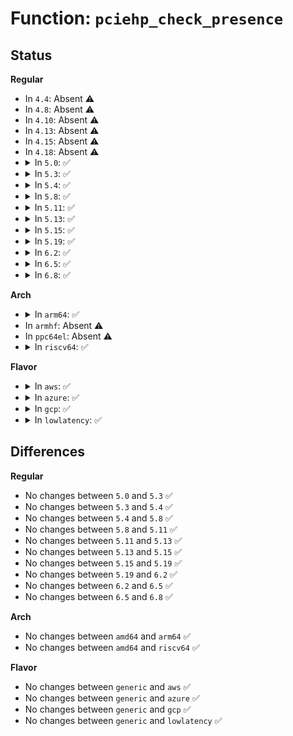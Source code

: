 # Function: <code>pciehp_check_presence</code>

## Status
<b>Regular</b>
<ul>
<li>
In <code>4.4</code>: Absent ⚠️
</li>
<li>
In <code>4.8</code>: Absent ⚠️
</li>
<li>
In <code>4.10</code>: Absent ⚠️
</li>
<li>
In <code>4.13</code>: Absent ⚠️
</li>
<li>
In <code>4.15</code>: Absent ⚠️
</li>
<li>
In <code>4.18</code>: Absent ⚠️
</li>
<li>
<details>
<summary>In <code>5.0</code>: ✅</summary>

```c
void pciehp_check_presence(struct controller *ctrl);
```

**Collision:** Unique Static

**Inline:** No

**Transformation:** False

**Instances:**

```
In drivers/pci/hotplug/pciehp_core.c (ffffffff81550210)
Location: drivers/pci/hotplug/pciehp_core.c:156
Inline: False
Direct callers:
  - drivers/pci/hotplug/pciehp_core.c:pciehp_resume
  - drivers/pci/hotplug/pciehp_core.c:pciehp_resume
  - drivers/pci/hotplug/pciehp_core.c:pciehp_probe
```
**Symbols:**

```
ffffffff81550210-ffffffff81550280: pciehp_check_presence (STB_LOCAL)
```
</details>
</li>
<li>
<details>
<summary>In <code>5.3</code>: ✅</summary>

```c
void pciehp_check_presence(struct controller *ctrl);
```

**Collision:** Unique Static

**Inline:** No

**Transformation:** False

**Instances:**

```
In drivers/pci/hotplug/pciehp_core.c (ffffffff81580080)
Location: drivers/pci/hotplug/pciehp_core.c:154
Inline: False
Direct callers:
  - drivers/pci/hotplug/pciehp_core.c:pciehp_resume
  - drivers/pci/hotplug/pciehp_core.c:pciehp_resume
  - drivers/pci/hotplug/pciehp_core.c:pciehp_probe
```
**Symbols:**

```
ffffffff81580080-ffffffff815800f7: pciehp_check_presence (STB_LOCAL)
```
</details>
</li>
<li>
<details>
<summary>In <code>5.4</code>: ✅</summary>

```c
void pciehp_check_presence(struct controller *ctrl);
```

**Collision:** Unique Static

**Inline:** No

**Transformation:** False

**Instances:**

```
In drivers/pci/hotplug/pciehp_core.c (ffffffff815a1ac0)
Location: drivers/pci/hotplug/pciehp_core.c:164
Inline: False
Direct callers:
  - drivers/pci/hotplug/pciehp_core.c:pciehp_resume
  - drivers/pci/hotplug/pciehp_core.c:pciehp_resume
  - drivers/pci/hotplug/pciehp_core.c:pciehp_probe
```
**Symbols:**

```
ffffffff815a1ac0-ffffffff815a1b39: pciehp_check_presence (STB_LOCAL)
```
</details>
</li>
<li>
<details>
<summary>In <code>5.8</code>: ✅</summary>

```c
void pciehp_check_presence(struct controller *ctrl);
```

**Collision:** Unique Static

**Inline:** No

**Transformation:** False

**Instances:**

```
In drivers/pci/hotplug/pciehp_core.c (ffffffff8164a520)
Location: drivers/pci/hotplug/pciehp_core.c:164
Inline: False
Direct callers:
  - drivers/pci/hotplug/pciehp_core.c:pciehp_runtime_resume
  - drivers/pci/hotplug/pciehp_core.c:pciehp_runtime_resume
  - drivers/pci/hotplug/pciehp_core.c:pciehp_probe
```
**Symbols:**

```
ffffffff8164a520-ffffffff8164a599: pciehp_check_presence (STB_LOCAL)
```
</details>
</li>
<li>
<details>
<summary>In <code>5.11</code>: ✅</summary>

```c
void pciehp_check_presence(struct controller *ctrl);
```

**Collision:** Unique Static

**Inline:** No

**Transformation:** False

**Instances:**

```
In drivers/pci/hotplug/pciehp_core.c (ffffffff8166ed80)
Location: drivers/pci/hotplug/pciehp_core.c:165
Inline: False
Direct callers:
  - drivers/pci/hotplug/pciehp_core.c:pciehp_runtime_resume
  - drivers/pci/hotplug/pciehp_core.c:pciehp_runtime_resume
  - drivers/pci/hotplug/pciehp_core.c:pciehp_probe
```
**Symbols:**

```
ffffffff8166ed80-ffffffff8166edf9: pciehp_check_presence (STB_LOCAL)
```
</details>
</li>
<li>
<details>
<summary>In <code>5.13</code>: ✅</summary>

```c
void pciehp_check_presence(struct controller *ctrl);
```

**Collision:** Unique Static

**Inline:** No

**Transformation:** False

**Instances:**

```
In drivers/pci/hotplug/pciehp_core.c (ffffffff816512c0)
Location: drivers/pci/hotplug/pciehp_core.c:165
Inline: False
Direct callers:
  - drivers/pci/hotplug/pciehp_core.c:pciehp_runtime_resume
  - drivers/pci/hotplug/pciehp_core.c:pciehp_runtime_resume
  - drivers/pci/hotplug/pciehp_core.c:pciehp_probe
```
**Symbols:**

```
ffffffff816512c0-ffffffff81651339: pciehp_check_presence (STB_LOCAL)
```
</details>
</li>
<li>
<details>
<summary>In <code>5.15</code>: ✅</summary>

```c
void pciehp_check_presence(struct controller *ctrl);
```

**Collision:** Unique Static

**Inline:** No

**Transformation:** False

**Instances:**

```
In drivers/pci/hotplug/pciehp_core.c (ffffffff816c3000)
Location: drivers/pci/hotplug/pciehp_core.c:165
Inline: False
Direct callers:
  - drivers/pci/hotplug/pciehp_core.c:pciehp_runtime_resume
  - drivers/pci/hotplug/pciehp_core.c:pciehp_probe
```
**Symbols:**

```
ffffffff816c3000-ffffffff816c3079: pciehp_check_presence (STB_LOCAL)
```
</details>
</li>
<li>
<details>
<summary>In <code>5.19</code>: ✅</summary>

```c
void pciehp_check_presence(struct controller *ctrl);
```

**Collision:** Unique Static

**Inline:** No

**Transformation:** False

**Instances:**

```
In drivers/pci/hotplug/pciehp_core.c (ffffffff817e8a40)
Location: drivers/pci/hotplug/pciehp_core.c:165
Inline: False
Direct callers:
  - drivers/pci/hotplug/pciehp_core.c:pciehp_runtime_resume
  - drivers/pci/hotplug/pciehp_core.c:pciehp_probe
```
**Symbols:**

```
ffffffff817e8a40-ffffffff817e8abc: pciehp_check_presence (STB_LOCAL)
```
</details>
</li>
<li>
<details>
<summary>In <code>6.2</code>: ✅</summary>

```c
void pciehp_check_presence(struct controller *ctrl);
```

**Collision:** Unique Static

**Inline:** No

**Transformation:** False

**Instances:**

```
In drivers/pci/hotplug/pciehp_core.c (ffffffff8190e410)
Location: drivers/pci/hotplug/pciehp_core.c:165
Inline: False
Direct callers:
  - drivers/pci/hotplug/pciehp_core.c:pciehp_runtime_resume
  - drivers/pci/hotplug/pciehp_core.c:pciehp_probe
```
**Symbols:**

```
ffffffff8190e410-ffffffff8190e48c: pciehp_check_presence (STB_LOCAL)
```
</details>
</li>
<li>
<details>
<summary>In <code>6.5</code>: ✅</summary>

```c
void pciehp_check_presence(struct controller *ctrl);
```

**Collision:** Unique Static

**Inline:** No

**Transformation:** False

**Instances:**

```
In drivers/pci/hotplug/pciehp_core.c (ffffffff81951a90)
Location: drivers/pci/hotplug/pciehp_core.c:165
Inline: False
Direct callers:
  - drivers/pci/hotplug/pciehp_core.c:pciehp_runtime_resume
  - drivers/pci/hotplug/pciehp_core.c:pciehp_probe
```
**Symbols:**

```
ffffffff81951a90-ffffffff81951b0c: pciehp_check_presence (STB_LOCAL)
```
</details>
</li>
<li>
<details>
<summary>In <code>6.8</code>: ✅</summary>

```c
void pciehp_check_presence(struct controller *ctrl);
```

**Collision:** Unique Static

**Inline:** No

**Transformation:** False

**Instances:**

```
In drivers/pci/hotplug/pciehp_core.c (ffffffff8199aef0)
Location: drivers/pci/hotplug/pciehp_core.c:166
Inline: False
Direct callers:
  - drivers/pci/hotplug/pciehp_core.c:pciehp_runtime_resume
  - drivers/pci/hotplug/pciehp_core.c:pciehp_probe
```
**Symbols:**

```
ffffffff8199aef0-ffffffff8199af6c: pciehp_check_presence (STB_LOCAL)
```
</details>
</li>
</ul>
<b>Arch</b>
<ul>
<li>
<details>
<summary>In <code>arm64</code>: ✅</summary>

```c
void pciehp_check_presence(struct controller *ctrl);
```

**Collision:** Unique Static

**Inline:** No

**Transformation:** False

**Instances:**

```
In drivers/pci/hotplug/pciehp_core.c (ffff80001070a250)
Location: drivers/pci/hotplug/pciehp_core.c:164
Inline: False
Direct callers:
  - drivers/pci/hotplug/pciehp_core.c:pciehp_resume
  - drivers/pci/hotplug/pciehp_core.c:pciehp_resume
  - drivers/pci/hotplug/pciehp_core.c:pciehp_probe
```
**Symbols:**

```
ffff80001070a250-ffff80001070a300: pciehp_check_presence (STB_LOCAL)
```
</details>
</li>
<li>
In <code>armhf</code>: Absent ⚠️
</li>
<li>
In <code>ppc64el</code>: Absent ⚠️
</li>
<li>
<details>
<summary>In <code>riscv64</code>: ✅</summary>

```c
void pciehp_check_presence(struct controller *ctrl);
```

**Collision:** Unique Static

**Inline:** No

**Transformation:** False

**Instances:**

```
In drivers/pci/hotplug/pciehp_core.c (ffffffe0004d717e)
Location: drivers/pci/hotplug/pciehp_core.c:164
Inline: False
Direct callers:
  - drivers/pci/hotplug/pciehp_core.c:pciehp_runtime_resume
  - drivers/pci/hotplug/pciehp_core.c:pciehp_probe
```
**Symbols:**

```
ffffffe0004d717e-ffffffe0004d720e: pciehp_check_presence (STB_LOCAL)
```
</details>
</li>
</ul>
<b>Flavor</b>
<ul>
<li>
<details>
<summary>In <code>aws</code>: ✅</summary>

```c
void pciehp_check_presence(struct controller *ctrl);
```

**Collision:** Unique Static

**Inline:** No

**Transformation:** False

**Instances:**

```
In drivers/pci/hotplug/pciehp_core.c (ffffffff815952d0)
Location: drivers/pci/hotplug/pciehp_core.c:164
Inline: False
Direct callers:
  - drivers/pci/hotplug/pciehp_core.c:pciehp_resume
  - drivers/pci/hotplug/pciehp_core.c:pciehp_resume
  - drivers/pci/hotplug/pciehp_core.c:pciehp_probe
```
**Symbols:**

```
ffffffff815952d0-ffffffff81595349: pciehp_check_presence (STB_LOCAL)
```
</details>
</li>
<li>
<details>
<summary>In <code>azure</code>: ✅</summary>

```c
void pciehp_check_presence(struct controller *ctrl);
```

**Collision:** Unique Static

**Inline:** No

**Transformation:** False

**Instances:**

```
In drivers/pci/hotplug/pciehp_core.c (ffffffff81584460)
Location: drivers/pci/hotplug/pciehp_core.c:164
Inline: False
Direct callers:
  - drivers/pci/hotplug/pciehp_core.c:pciehp_resume
  - drivers/pci/hotplug/pciehp_core.c:pciehp_resume
  - drivers/pci/hotplug/pciehp_core.c:pciehp_probe
```
**Symbols:**

```
ffffffff81584460-ffffffff815844d9: pciehp_check_presence (STB_LOCAL)
```
</details>
</li>
<li>
<details>
<summary>In <code>gcp</code>: ✅</summary>

```c
void pciehp_check_presence(struct controller *ctrl);
```

**Collision:** Unique Static

**Inline:** No

**Transformation:** False

**Instances:**

```
In drivers/pci/hotplug/pciehp_core.c (ffffffff81595810)
Location: drivers/pci/hotplug/pciehp_core.c:164
Inline: False
Direct callers:
  - drivers/pci/hotplug/pciehp_core.c:pciehp_resume
  - drivers/pci/hotplug/pciehp_core.c:pciehp_resume
  - drivers/pci/hotplug/pciehp_core.c:pciehp_probe
```
**Symbols:**

```
ffffffff81595810-ffffffff81595889: pciehp_check_presence (STB_LOCAL)
```
</details>
</li>
<li>
<details>
<summary>In <code>lowlatency</code>: ✅</summary>

```c
void pciehp_check_presence(struct controller *ctrl);
```

**Collision:** Unique Static

**Inline:** No

**Transformation:** False

**Instances:**

```
In drivers/pci/hotplug/pciehp_core.c (ffffffff815afc90)
Location: drivers/pci/hotplug/pciehp_core.c:164
Inline: False
Direct callers:
  - drivers/pci/hotplug/pciehp_core.c:pciehp_resume
  - drivers/pci/hotplug/pciehp_core.c:pciehp_resume
  - drivers/pci/hotplug/pciehp_core.c:pciehp_probe
```
**Symbols:**

```
ffffffff815afc90-ffffffff815afd09: pciehp_check_presence (STB_LOCAL)
```
</details>
</li>
</ul>

## Differences
<b>Regular</b>
<ul>
<li>
No changes between <code>5.0</code> and <code>5.3</code> ✅
</li>
<li>
No changes between <code>5.3</code> and <code>5.4</code> ✅
</li>
<li>
No changes between <code>5.4</code> and <code>5.8</code> ✅
</li>
<li>
No changes between <code>5.8</code> and <code>5.11</code> ✅
</li>
<li>
No changes between <code>5.11</code> and <code>5.13</code> ✅
</li>
<li>
No changes between <code>5.13</code> and <code>5.15</code> ✅
</li>
<li>
No changes between <code>5.15</code> and <code>5.19</code> ✅
</li>
<li>
No changes between <code>5.19</code> and <code>6.2</code> ✅
</li>
<li>
No changes between <code>6.2</code> and <code>6.5</code> ✅
</li>
<li>
No changes between <code>6.5</code> and <code>6.8</code> ✅
</li>
</ul>
<b>Arch</b>
<ul>
<li>
No changes between <code>amd64</code> and <code>arm64</code> ✅
</li>
<li>
No changes between <code>amd64</code> and <code>riscv64</code> ✅
</li>
</ul>
<b>Flavor</b>
<ul>
<li>
No changes between <code>generic</code> and <code>aws</code> ✅
</li>
<li>
No changes between <code>generic</code> and <code>azure</code> ✅
</li>
<li>
No changes between <code>generic</code> and <code>gcp</code> ✅
</li>
<li>
No changes between <code>generic</code> and <code>lowlatency</code> ✅
</li>
</ul>
